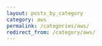```yaml
---
layout: posts_by_category
category: aws
permalink: /categories/aws/
redirect_from: /category/aws/
---
```

